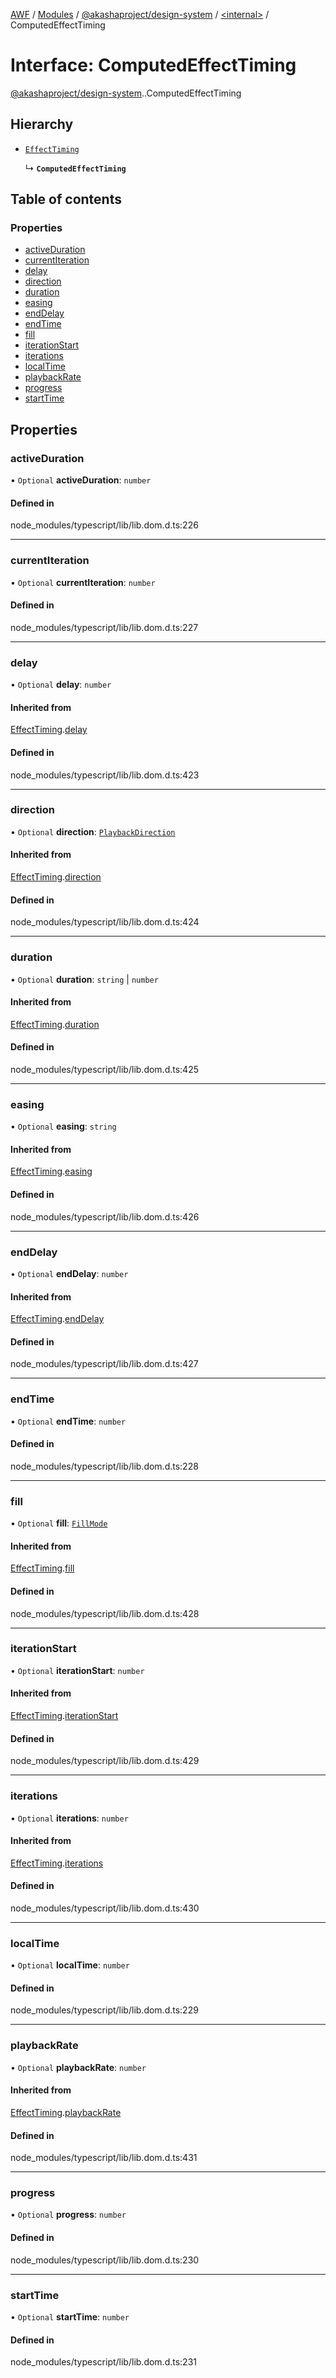 [AWF](../README.md) / [Modules](../modules.md) / [@akashaproject/design-system](../modules/akashaproject_design_system.md) / [<internal\>](../modules/akashaproject_design_system._internal_.md) / ComputedEffectTiming

# Interface: ComputedEffectTiming

[@akashaproject/design-system](../modules/akashaproject_design_system.md).[<internal>](../modules/akashaproject_design_system._internal_.md).ComputedEffectTiming

## Hierarchy

- [`EffectTiming`](akashaproject_design_system._internal_.EffectTiming.md)

  ↳ **`ComputedEffectTiming`**

## Table of contents

### Properties

- [activeDuration](akashaproject_design_system._internal_.ComputedEffectTiming.md#activeduration)
- [currentIteration](akashaproject_design_system._internal_.ComputedEffectTiming.md#currentiteration)
- [delay](akashaproject_design_system._internal_.ComputedEffectTiming.md#delay)
- [direction](akashaproject_design_system._internal_.ComputedEffectTiming.md#direction)
- [duration](akashaproject_design_system._internal_.ComputedEffectTiming.md#duration)
- [easing](akashaproject_design_system._internal_.ComputedEffectTiming.md#easing)
- [endDelay](akashaproject_design_system._internal_.ComputedEffectTiming.md#enddelay)
- [endTime](akashaproject_design_system._internal_.ComputedEffectTiming.md#endtime)
- [fill](akashaproject_design_system._internal_.ComputedEffectTiming.md#fill)
- [iterationStart](akashaproject_design_system._internal_.ComputedEffectTiming.md#iterationstart)
- [iterations](akashaproject_design_system._internal_.ComputedEffectTiming.md#iterations)
- [localTime](akashaproject_design_system._internal_.ComputedEffectTiming.md#localtime)
- [playbackRate](akashaproject_design_system._internal_.ComputedEffectTiming.md#playbackrate)
- [progress](akashaproject_design_system._internal_.ComputedEffectTiming.md#progress)
- [startTime](akashaproject_design_system._internal_.ComputedEffectTiming.md#starttime)

## Properties

### activeDuration

• `Optional` **activeDuration**: `number`

#### Defined in

node_modules/typescript/lib/lib.dom.d.ts:226

___

### currentIteration

• `Optional` **currentIteration**: `number`

#### Defined in

node_modules/typescript/lib/lib.dom.d.ts:227

___

### delay

• `Optional` **delay**: `number`

#### Inherited from

[EffectTiming](akashaproject_design_system._internal_.EffectTiming.md).[delay](akashaproject_design_system._internal_.EffectTiming.md#delay)

#### Defined in

node_modules/typescript/lib/lib.dom.d.ts:423

___

### direction

• `Optional` **direction**: [`PlaybackDirection`](../modules/akashaproject_design_system._internal_.md#playbackdirection)

#### Inherited from

[EffectTiming](akashaproject_design_system._internal_.EffectTiming.md).[direction](akashaproject_design_system._internal_.EffectTiming.md#direction)

#### Defined in

node_modules/typescript/lib/lib.dom.d.ts:424

___

### duration

• `Optional` **duration**: `string` \| `number`

#### Inherited from

[EffectTiming](akashaproject_design_system._internal_.EffectTiming.md).[duration](akashaproject_design_system._internal_.EffectTiming.md#duration)

#### Defined in

node_modules/typescript/lib/lib.dom.d.ts:425

___

### easing

• `Optional` **easing**: `string`

#### Inherited from

[EffectTiming](akashaproject_design_system._internal_.EffectTiming.md).[easing](akashaproject_design_system._internal_.EffectTiming.md#easing)

#### Defined in

node_modules/typescript/lib/lib.dom.d.ts:426

___

### endDelay

• `Optional` **endDelay**: `number`

#### Inherited from

[EffectTiming](akashaproject_design_system._internal_.EffectTiming.md).[endDelay](akashaproject_design_system._internal_.EffectTiming.md#enddelay)

#### Defined in

node_modules/typescript/lib/lib.dom.d.ts:427

___

### endTime

• `Optional` **endTime**: `number`

#### Defined in

node_modules/typescript/lib/lib.dom.d.ts:228

___

### fill

• `Optional` **fill**: [`FillMode`](../modules/akashaproject_design_system._internal_.md#fillmode)

#### Inherited from

[EffectTiming](akashaproject_design_system._internal_.EffectTiming.md).[fill](akashaproject_design_system._internal_.EffectTiming.md#fill)

#### Defined in

node_modules/typescript/lib/lib.dom.d.ts:428

___

### iterationStart

• `Optional` **iterationStart**: `number`

#### Inherited from

[EffectTiming](akashaproject_design_system._internal_.EffectTiming.md).[iterationStart](akashaproject_design_system._internal_.EffectTiming.md#iterationstart)

#### Defined in

node_modules/typescript/lib/lib.dom.d.ts:429

___

### iterations

• `Optional` **iterations**: `number`

#### Inherited from

[EffectTiming](akashaproject_design_system._internal_.EffectTiming.md).[iterations](akashaproject_design_system._internal_.EffectTiming.md#iterations)

#### Defined in

node_modules/typescript/lib/lib.dom.d.ts:430

___

### localTime

• `Optional` **localTime**: `number`

#### Defined in

node_modules/typescript/lib/lib.dom.d.ts:229

___

### playbackRate

• `Optional` **playbackRate**: `number`

#### Inherited from

[EffectTiming](akashaproject_design_system._internal_.EffectTiming.md).[playbackRate](akashaproject_design_system._internal_.EffectTiming.md#playbackrate)

#### Defined in

node_modules/typescript/lib/lib.dom.d.ts:431

___

### progress

• `Optional` **progress**: `number`

#### Defined in

node_modules/typescript/lib/lib.dom.d.ts:230

___

### startTime

• `Optional` **startTime**: `number`

#### Defined in

node_modules/typescript/lib/lib.dom.d.ts:231
